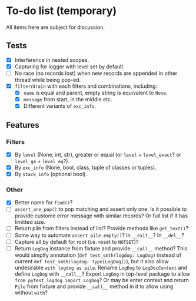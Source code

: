 # To-do list (temporary)

All items here are subject for discussion.

## Tests

* [x] Interference in nested scopes.
* [x] Capturing for logger with level set by default.
* [ ] No race (no records lost) when new records are appended in other thread while being pop-ed.
* [x] `filter`/`drain` with each filters and combinations, including:
    * [x] `name` is equal and parent, empty string is equivalent to `None`.
    * [x] `message` from start, in the middle etc.
    * [x] Different variants of `exc_info`.

## Features

### Filters

* [x] By `level` (None, int, str), greater or equal (or `level` + `level_exact`? or `level_ge` + `level_eq`?).
* [x] By `exc_info` (None, bool, class, tuple of classes or tuples).
* [x] By `stack_info` (optional bool).

### Other

* [x] Better name for `find()`?
* [ ] `assert_one_pop()` to pop matching and assert only one.  Is it possible to provide custome error message with similar records?   Or full list if it has limitted size.
* [ ] Return pile from filters instead of list? Provide methods like `get_text()`?
* [ ] Some way to automate `assert pile.empty()`? In `__exit__`? In `__del__`?
* [ ] Capture all by default for root (i.e. reset to `NOTSET`)?
* [ ] Return `LogDog` instance from fixture and provide `__call__` method?  This would simplfy annotation (`def test_smth(logdog: LogDog)` instead of current `def test_smth(logdog: Type[LogDog])`), but it also allow undesirable `with logdog as pile`.  Rename `LogDog` to `LogDocContext` and define `LogDog` with `__call__`?  Export `LogDog` in top-level package to allow `from pytest_logdog import LogDog`?  Or may be enter context and return `Pile` from fixture and provide `__call__` method in it to allow using without `with`?
